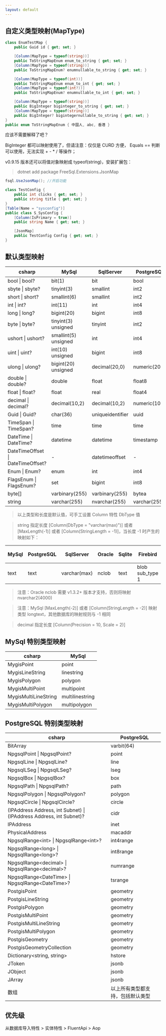 ```yaml
---
layout: default
---
```


## 自定义类型映射(MapType)

```csharp
class EnumTestMap {
    public Guid id { get; set; }

    [Column(MapType = typeof(string))]
    public ToStringMapEnum enum_to_string { get; set; }
    [Column(MapType = typeof(string))]
    public ToStringMapEnum? enumnullable_to_string { get; set; }

    [Column(MapType = typeof(int))]
    public ToStringMapEnum enum_to_int { get; set; }
    [Column(MapType = typeof(int?))]
    public ToStringMapEnum? enumnullable_to_int { get; set; }

    [Column(MapType = typeof(string))]
    public BigInteger biginteger_to_string { get; set; }
    [Column(MapType = typeof(string))]
    public BigInteger? bigintegernullable_to_string { get; set; }
}
public enum ToStringMapEnum { 中国人, abc, 香港 }
```

应该不需要解释了吧？

BigInteger 都可以映射使用了，但请注意：仅仅是 CURD 方便， Equals == 判断可以使用，无法实现 + - * / 等操作；

v0.9.15 版本还可以将值对象映射成 typeof(string)，安装扩展包：

> dotnet add package FreeSql.Extensions.JsonMap

```csharp
fsql.UseJsonMap(); //开启功能

class TestConfig {
    public int clicks { get; set; }
    public string title { get; set; }
}
[Table(Name = "sysconfig")]
public class S_SysConfig {
    [Column(IsPrimary = true)]
    public string Name { get; set; }

    [JsonMap]
    public TestConfig Config { get; set; }
}
```

## 默认类型映射

| csharp | MySql | SqlServer | PostgreSQL | Oracle | Sqlite | 达梦 |
| - | - | - | - | - | - | - |
| bool \| bool? | bit(1) | bit | bool | number(1) | boolean | number(1) |
| sbyte \| sbyte? | tinyint(3) | smallint | int2 | number(4) | smallint | number(4) |
| short \| short? | smallint(6) | smallint | int2 | number(6) | smallint | number(6) |
| int \| int? | int(11) | int | int4 | number(11) | integer | number(11) |
| long \| long? | bigint(20) | bigint | int8 | number(21) | integer | number(21) |
| byte \| byte? | tinyint(3) unsigned | tinyint | int2 | number(3) | int2 | number(3) |
| ushort \| ushort? | smallint(5) unsigned | int | int4 | number(5) | unsigned | number(5) |
| uint \| uint? | int(10) unsigned | bigint | int8 | number(10) | decimal(10,0) | number(10) |
| ulong \| ulong? | bigint(20) unsigned | decimal(20,0) | numeric(20,0) | number(20) | decimal(21,0) | number(20) |
| double \| double? | double | float | float8 | float(126) | double | double |
| float \| float? | float | real | float4 | float(63) | float | real |
| decimal \| decimal? | decimal(10,2) | decimal(10,2) | numeric(10,2) | number(10,2) | decimal(10,2) | number(10,2) |
| Guid \| Guid? | char(36) | uniqueidentifier | uuid | char(36 CHAR) | character(36) | char(36) |
| TimeSpan \| TimeSpan? | time | time | time | interval day(2) to second(6) | bigint | - |
| DateTime \| DateTime? | datetime | datetime | timestamp | timestamp(6) | datetime | timestamp(6) |
| DateTimeOffset \| DateTimeOffset? | - | datetimeoffset | - | timestamp(6) with local time zone | - | timestamp(6) |
| Enum \| Enum? | enum | int | int4 | number(16) | mediumint | number(16) |
| FlagsEnum \| FlagsEnum? | set | bigint | int8 | number(32) | bigint | number(32) |
| byte[] | varbinary(255) | varbinary(255) | bytea | blob | blob | blob |
| string | varchar(255) | nvarchar(255) | varchar(255) | nvarchar2(255) | nvarchar(255) | nvarchar2(255) |

> 以上类型和长度是默认值，可手工设置 Column 特性 DbType 值

> string 指定长度 [Column(DbType = "varchar(max)")] 或者 [MaxLength(-1)] 或者 [Column(StringLength = -1)]，当长度 -1 时产生的映射如下：

| MySql | PostgreSQL | SqlServer | Oracle | Sqlite | Firebird | MsAccess | 达梦 | 金仓 | 神通 |
| - | - | - | - | - | - | - | - | - | - |
| text | text | varchar(max) | nclob | text | blob sub_type 1 | longtext | text | text | text |

> 注意：Oracle nclob 需要 v1.3.2+ 版本才支持，否则将映射 nvarchar2(4000)

> 注意：MySql [MaxLength(-2)] 或者 [Column(StringLength = -2)] 映射类型 longtext，其他数据库的映射规则与 -1 相同

> decimal 指定长度 [Column(Precision = 10, Scale = 2)]

## MySql 特别类型映射

| csharp | MySql |
| - | - |
| MygisPoint | point |
| MygisLineString | linestring |
| MygisPolygon | polygon |
| MygisMultiPoint | multipoint |
| MygisMultiLineString | multilinestring |
| MygisMultiPolygon | multipolygon |

## PostgreSQL 特别类型映射

| csharp | PostgreSQL |
| - | - |
| BitArray | varbit(64) |
| NpgsqlPoint \| NpgsqlPoint? | point |
| NpgsqlLine \| NpgsqlLine? | line |
| NpgsqlLSeg \| NpgsqlLSeg? | lseg |
| NpgsqlBox \| NpgsqlBox? | box |
| NpgsqlPath \| NpgsqlPath? | path |
| NpgsqlPolygon \| NpgsqlPolygon? | polygon |
| NpgsqlCircle \| NpgsqlCircle? | circle |
| (IPAddress Address, int Subnet) \| (IPAddress Address, int Subnet)? | cidr |
| IPAddress | inet |
| PhysicalAddress | macaddr |
| NpgsqlRange\<int\> \| NpgsqlRange\<int\>? | int4range |
| NpgsqlRange\<long\> \| NpgsqlRange\<long\>? | int8range |
| NpgsqlRange\<decimal\> \| NpgsqlRange\<decimal\>? | numrange |
| NpgsqlRange\<DateTime\> \| NpgsqlRange\<DateTime\>? | tsrange |
| PostgisPoint | geometry |
| PostgisLineString | geometry |
| PostgisPolygon | geometry |
| PostgisMultiPoint | geometry |
| PostgisMultiLineString | geometry |
| PostgisMultiPolygon | geometry |
| PostgisGeometry | geometry |
| PostgisGeometryCollection | geometry |
| Dictionary\<string, string\> | hstore |
| JToken | jsonb |
| JObject | jsonb |
| JArray | jsonb |
| 数组 | 以上所有类型都支持，包括默认类型 |

## 优先级

从数据库导入特性 > 实体特性 > FluentApi > Aop
